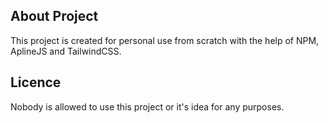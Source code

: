## About Project
This project is created for personal use from scratch with the help of NPM, AplineJS and TailwindCSS.

## Licence
Nobody is allowed to use this project or it's idea for any purposes.
